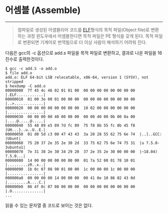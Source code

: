 # 어셈블 (Assemble)
---
> 컴파일로 생성된 어셈블리어 코드를 [ELF](ELF.md)형식의 목적 파일(Object file)로 변환하는 과정
> 윈도우에서 어셈블한다면 목적 파일은 PE 형식을 갖게 된다.
> 목적 파일로 변환되면 기계어로 번역됨으로 더 이상 사람이 해석하기 어려워 진다.

다음은 gcc의 -c 옵션으로 add.s 파일을 목적 파일로 변환하고, 결과로 나온 파일을 16진수로 출력한것이다.
```
$ gcc -c add.S -o add.o
$ file add.o
add.o: ELF 64-bit LSB relocatable, x86-64, version 1 (SYSV), not stripped
$ hexdump -C add.o
00000000  7f 45 4c 46 02 01 01 00  00 00 00 00 00 00 00 00  |.ELF............|
00000010  01 00 3e 00 01 00 00 00  00 00 00 00 00 00 00 00  |..>.............|
00000020  00 00 00 00 00 00 00 00  10 02 00 00 00 00 00 00  |................|
00000030  00 00 00 00 40 00 00 00  00 00 40 00 0b 00 0a 00  |....@.....@.....|
00000040  55 48 89 e5 89 7d fc 89  75 f8 8b 55 fc 8b 45 f8  |UH...}..u..U..E.|
00000050  01 d0 5d c3 00 47 43 43  3a 20 28 55 62 75 6e 74  |..]..GCC: (Ubunt|
00000060  75 20 37 2e 35 2e 30 2d  33 75 62 75 6e 74 75 31  |u 7.5.0-3ubuntu1|
00000070  7e 31 38 2e 30 34 29 20  37 2e 35 2e 30 00 00 00  |~18.04) 7.5.0...|
00000080  14 00 00 00 00 00 00 00  01 7a 52 00 01 78 10 01  |.........zR..x..|
00000090  1b 0c 07 08 90 01 00 00  1c 00 00 00 1c 00 00 00  |................|
000000a0  00 00 00 00 14 00 00 00  00 41 0e 10 86 02 43 0d  |.........A....C.|
000000b0  06 4f 0c 07 08 00 00 00  00 00 00 00 00 00 00 00  |.O..............|
...
```
읽을 수 있는 문자열 중 코드로 보이는 것은 없다.